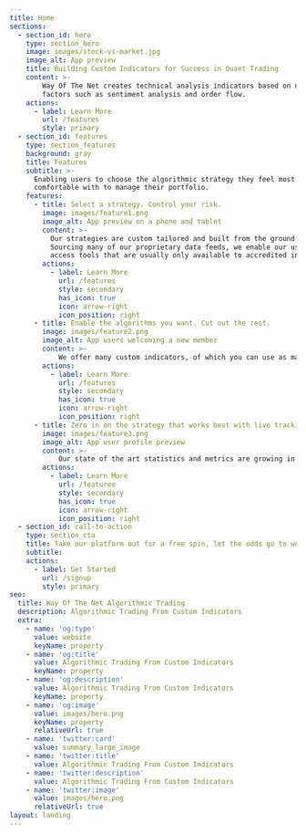 ```yaml
---
title: Home
sections:
  - section_id: hero
    type: section_hero
    image: images/stock-vs-market.jpg
    image_alt: App preview
    title: Building Custom Indicators for Success in Quant Trading
    content: >-
        Way Of The Net creates technical analysis indicators based on numerous 
        factors such as sentiment analysis and order flow.
    actions:
      - label: Learn More
        url: /features
        style: primary
  - section_id: features
    type: section_features
    background: gray
    title: Features
    subtitle: >-
      Enabling users to choose the algorithmic strategy they feel most
      comfortable with to manage their portfolio.
    features:
      - title: Select a strategy. Control your risk.
        image: images/feature1.png
        image_alt: App preview on a phone and tablet
        content: >-
          Our strategies are custom tailored and built from the ground up.
          Sourcing many of our proprietary data feeds, we enable our users to
          access tools that are usually only available to accredited investors.
        actions:
          - label: Learn More
            url: /features
            style: secondary
            has_icon: true
            icon: arrow-right
            icon_position: right
      - title: Enable the algorithms you want. Cut out the rest.
        image: images/feature2.png
        image_alt: App users welcoming a new member
        content: >-
            We offer many custom indicators, of which you can use as many or few as you choose.
        actions:
          - label: Learn More
            url: /features
            style: secondary
            has_icon: true
            icon: arrow-right
            icon_position: right
      - title: Zero in on the strategy that works best with live tracking and performance.
        image: images/feature3.png
        image_alt: App user profile preview
        content: >-
            Our state of the art statistics and metrics are growing in number with every day!
        actions:
          - label: Learn More
            url: /features
            style: secondary
            has_icon: true
            icon: arrow-right
            icon_position: right
  - section_id: call-to-action
    type: section_cta
    title: Take our platform out for a free spin, let the odds go to work for you.
    subtitle:
    actions:
      - label: Get Started
        url: /signup
        style: primary
seo:
  title: Way Of The Net Algorithmic Trading
  description: Algorithmic Trading From Custom Indicators
  extra:
    - name: 'og:type'
      value: website
      keyName: property
    - name: 'og:title'
      value: Algorithmic Trading From Custom Indicators
      keyName: property
    - name: 'og:description'
      value: Algorithmic Trading From Custom Indicators
      keyName: property
    - name: 'og:image'
      value: images/hero.png
      keyName: property
      relativeUrl: true
    - name: 'twitter:card'
      value: summary_large_image
    - name: 'twitter:title'
      value: Algorithmic Trading From Custom Indicators
    - name: 'twitter:description'
      value: Algorithmic Trading From Custom Indicators
    - name: 'twitter:image'
      value: images/hero.png
      relativeUrl: true
layout: landing
---
```


